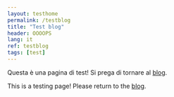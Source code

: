 ```yaml
---
layout: testhome
permalink: /testblog
title: "Test blog"
header: OOOOPS
lang: it
ref: testblog
tags: [test]
---
```


<link rel="stylesheet" type="text/css" href="//cdnjs.cloudflare.com/ajax/libs/cookieconsent2/3.1.0/cookieconsent.min.css" />
<script src="//cdnjs.cloudflare.com/ajax/libs/cookieconsent2/3.1.0/cookieconsent.min.js"></script>
<script>
window.addEventListener("load", function(){
window.cookieconsent.initialise({
  "palette": {
    "popup": {
      "background": "#000000"
    },
    "button": {
      "background": "#ee741e"
    }
  },
  "theme": "edgeless",
  "position": "bottom-right",
  "content": {
    "message": "This website uses cookies to ensure you get the best experience.",
    "dismiss": "Got it!",
    "link": "Learn more",
    "href": "/cookiepolicy"
  }
})});
</script>


Questa è una pagina di test! Si prega di tornare al [blog](/blog).     

This is a testing page! Please return to the [blog](/blog-en).
